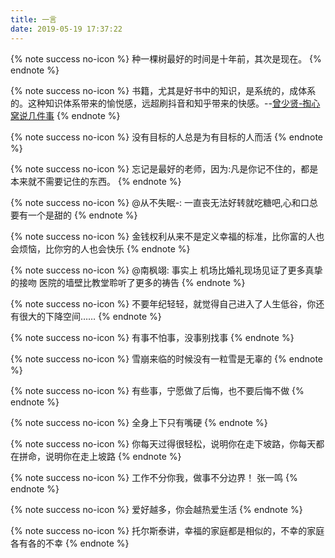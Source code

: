 ```yaml
---
title: 一言
date: 2019-05-19 17:37:22
---
```


{% note success no-icon %}
种一棵树最好的时间是十年前，其次是现在。
{% endnote %}

{% note success no-icon %}
书籍，尤其是好书中的知识，是系统的，成体系的。这种知识体系带来的愉悦感，远超刷抖音和知乎带来的快感。--[曾少贤-掏心窝说几件事](https://mp.weixin.qq.com/s?__biz=MzI1MzUzNTc0NQ==&mid=2247489210&idx=1&sn=c5e67b4b972eb1711d1941ddef990531&chksm=e9d3a5d4dea42cc2b69a0282ee06b777e60b59cea7ff00088308a35f554e85f3340c32a82bb5&mpshare=1&scene=1&srcid=#rd)
{% endnote %}

{% note success no-icon %}
没有目标的人总是为有目标的人而活
{% endnote %}

{% note success no-icon %}
忘记是最好的老师，因为:凡是你记不住的，都是本来就不需要记住的东西。
{% endnote %}

{% note success no-icon %}
@从不失眠-: 一直丧无法好转就吃糖吧,心和口总要有一个是甜的
{% endnote %}

{% note success no-icon %}
金钱权利从来不是定义幸福的标准，比你富的人也会烦恼，比你穷的人也会快乐
{% endnote %}

{% note success no-icon %}
@南枫翊: 事实上  机场比婚礼现场见证了更多真挚的接吻  医院的墙壁比教堂聆听了更多的祷告
{% endnote %}

{% note success no-icon %}
不要年纪轻轻，就觉得自己进入了人生低谷，你还有很大的下降空间……
{% endnote %}

{% note success no-icon %}
有事不怕事，没事别找事
{% endnote %}

{% note success no-icon %}
雪崩来临的时候没有一粒雪是无辜的
{% endnote %}

{% note success no-icon %}
有些事，宁愿做了后悔，也不要后悔不做
{% endnote %}

{% note success no-icon %}
全身上下只有嘴硬
{% endnote %}

{% note success no-icon %}
你每天过得很轻松，说明你在走下坡路，你每天都在拼命，说明你在走上坡路
{% endnote %}

{% note success no-icon %}
工作不分你我，做事不分边界！   张一鸣
{% endnote %}

{% note success no-icon %}
爱好越多，你会越热爱生活
{% endnote %}

{% note success no-icon %}
托尔斯泰讲，幸福的家庭都是相似的，不幸的家庭各有各的不幸
{% endnote %}
